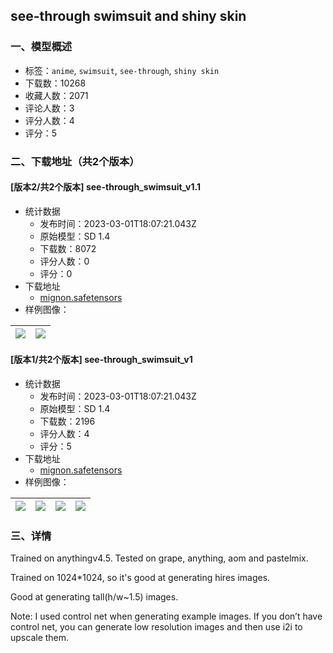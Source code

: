 ## see-through swimsuit and shiny skin
### 一、模型概述

- 标签：`anime`, `swimsuit`, `see-through`, `shiny skin`
- 下载数：10268
- 收藏人数：2071
- 评论人数：3
- 评分人数：4
- 评分：5

### 二、下载地址（共2个版本）

#### [版本2/共2个版本] see-through_swimsuit_v1.1

- 统计数据
  - 发布时间：2023-03-01T18:07:21.043Z
  - 原始模型：SD 1.4
  - 下载数：8072
  - 评分人数：0
  - 评分：0
- 下载地址
  - [mignon.safetensors](https://civitai.com/api/download/models/17038)
- 样例图像：

| <img src="https://image.civitai.com/xG1nkqKTMzGDvpLrqFT7WA/11151ec1-1538-4e6d-fb6d-e2c3e4ae1500/width=450/172498.jpeg" /> | <img src="https://image.civitai.com/xG1nkqKTMzGDvpLrqFT7WA/a02ad0c8-07be-4343-2c54-962fdfeef900/width=450/174566.jpeg" /> |
| ---- | ---- |

#### [版本1/共2个版本] see-through_swimsuit_v1

- 统计数据
  - 发布时间：2023-03-01T18:07:21.043Z
  - 原始模型：SD 1.4
  - 下载数：2196
  - 评分人数：4
  - 评分：5
- 下载地址
  - [mignon.safetensors](https://civitai.com/api/download/models/16149)
- 样例图像：

| <img src="https://image.civitai.com/xG1nkqKTMzGDvpLrqFT7WA/b416f5b8-f3a9-4dfc-611f-7b3faf9d3a00/width=450/164011.jpeg" /> | <img src="https://image.civitai.com/xG1nkqKTMzGDvpLrqFT7WA/928a1a2d-6827-4a01-0a47-4631eac28700/width=450/166405.jpeg" /> | <img src="https://image.civitai.com/xG1nkqKTMzGDvpLrqFT7WA/82a13f32-7356-42f7-ce66-1d8c59c2f900/width=450/162878.jpeg" /> | <img src="https://image.civitai.com/xG1nkqKTMzGDvpLrqFT7WA/85cf9f8d-47fc-44ee-5b4a-5b91b7576900/width=450/162877.jpeg" /> |
| ---- | ---- | ---- | ---- |


### 三、详情
<p>Trained on anythingv4.5. Tested on grape, anything, aom and pastelmix.</p><p>Trained on 1024*1024, so it's good at generating hires images.</p><p>Good at generating tall(h/w~1.5) images.</p><p>Note: I used control net when generating example images. If you don’t have control net, you can generate low resolution images and then use i2i to upscale them.</p>